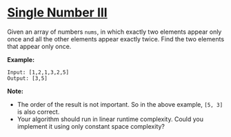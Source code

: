 # [Single Number III](https://leetcode.com/explore/challenge/card/july-leetcoding-challenge/547/week-4-july-22nd-july-28th/3399/)

Given an array of numbers `nums`, in which exactly two elements appear only once and all the other elements appear exactly twice. Find the two elements that appear only once.

**Example:**

```
Input: [1,2,1,3,2,5]
Output: [3,5]
```

**Note:**

-   The order of the result is not important. So in the above example, `[5, 3]` is also correct.
-   Your algorithm should run in linear runtime complexity. Could you implement it using only constant space complexity?
